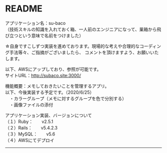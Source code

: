 # README
アプリケーション名：su-baco <br />
（技術スキルの知識を入れておく箱、一人前のエンジニアになって、巣箱から飛び立つという意味で名前をつけました）

☆自身ですこしずつ実装を進めております。現場的な考えや合理的なコーディング手法等々、ご指摘がございましたら、
コメントを頂けますよう、お願いいたします。

以下、AWSにアップしており、参照が可能です。 <br />
サイトURL：http://subaco.site:3000/  <br />

機能概要：メモしておきたいことを管理するアプリ。 <br />
以下、今後実装する予定です。（2020/6/25） <br />
　・カラーグループ（メモに対するグループを色で分別する） <br />
　・画像ファイルの添付 <br />

アプリケーション実装、バージョンについて <br />
（１）Ruby：　　v2.5.1  <br />
（２）Rails：　　v5.4.2.3 <br />
（３）MySQL：　　v5.6 <br />
（４）AWSにてデプロイ <br />


----------------------------
